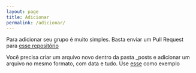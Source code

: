 ```yaml
---
layout: page
title: Adicionar
permalink: /adicionar/
---
```


<p>Para adicionar seu grupo é muito simples. Basta enviar um Pull Request para <a href="https://github.com/listatelegram/listatelegram.github.io">esse repositório</a></p>
<p>Você precisa criar um arquivo novo dentro da pasta _posts e adicionar um arquivo no mesmo formato, com data e tudo. Use <a href="https://raw.githubusercontent.com/listatelegram/listatelegram.github.io/master/_posts/2016-04-15-docker-br.markdown">esse</a> como exemplo</p>
